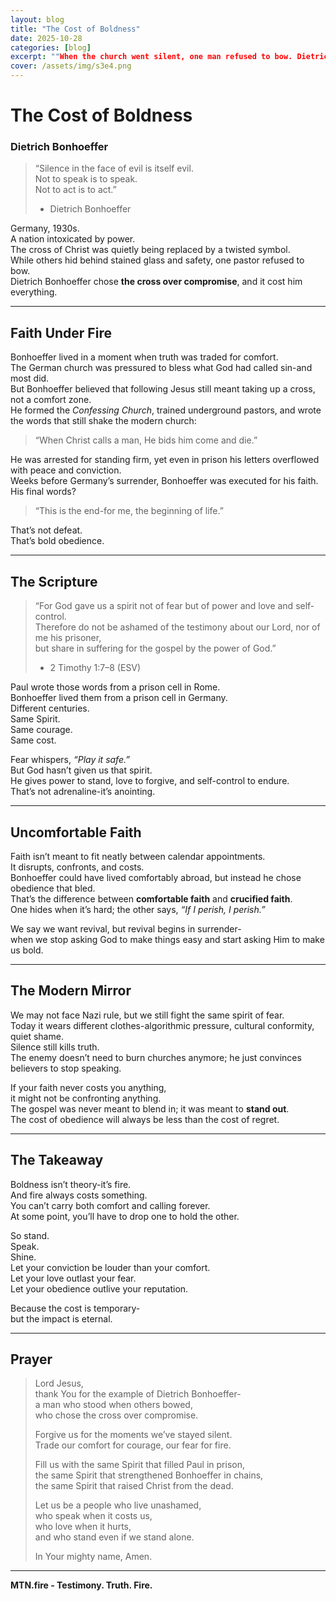 ```yaml
---
layout: blog
title: "The Cost of Boldness"
date: 2025-10-28
categories: [blog]
excerpt: ""When the church went silent, one man refused to bow. Dietrich Bonhoeffer chose the cross over compromise - and his courage still echoes today."
cover: /assets/img/s3e4.png
---
```


# The Cost of Boldness  
### Dietrich Bonhoeffer  

> “Silence in the face of evil is itself evil.  
> Not to speak is to speak.  
> Not to act is to act.”  
> - Dietrich Bonhoeffer  

Germany, 1930s.  
A nation intoxicated by power.  
The cross of Christ was quietly being replaced by a twisted symbol.  
While others hid behind stained glass and safety, one pastor refused to bow.  
Dietrich Bonhoeffer chose **the cross over compromise**, and it cost him everything.

---

## Faith Under Fire  

Bonhoeffer lived in a moment when truth was traded for comfort.  
The German church was pressured to bless what God had called sin-and most did.  
But Bonhoeffer believed that following Jesus still meant taking up a cross, not a comfort zone.  
He formed the *Confessing Church*, trained underground pastors, and wrote the words that still shake the modern church:  

> “When Christ calls a man, He bids him come and die.”  

He was arrested for standing firm, yet even in prison his letters overflowed with peace and conviction.  
Weeks before Germany’s surrender, Bonhoeffer was executed for his faith.  
His final words?  
> “This is the end-for me, the beginning of life.”  

That’s not defeat.  
That’s bold obedience.

---

## The Scripture  

> “For God gave us a spirit not of fear but of power and love and self-control.  
> Therefore do not be ashamed of the testimony about our Lord, nor of me his prisoner,  
> but share in suffering for the gospel by the power of God.”  
> - 2 Timothy 1:7–8 (ESV)

Paul wrote those words from a prison cell in Rome.  
Bonhoeffer lived them from a prison cell in Germany.  
Different centuries.  
Same Spirit.  
Same courage.  
Same cost.

Fear whispers, *“Play it safe.”*  
But God hasn’t given us that spirit.  
He gives power to stand, love to forgive, and self-control to endure.  
That’s not adrenaline-it’s anointing.

---

## Uncomfortable Faith  

Faith isn’t meant to fit neatly between calendar appointments.  
It disrupts, confronts, and costs.  
Bonhoeffer could have lived comfortably abroad, but instead he chose obedience that bled.  
That’s the difference between **comfortable faith** and **crucified faith**.  
One hides when it’s hard; the other says, *“If I perish, I perish.”*  

We say we want revival, but revival begins in surrender-  
when we stop asking God to make things easy and start asking Him to make us bold.

---

## The Modern Mirror  

We may not face Nazi rule, but we still fight the same spirit of fear.  
Today it wears different clothes-algorithmic pressure, cultural conformity, quiet shame.  
Silence still kills truth.  
The enemy doesn’t need to burn churches anymore; he just convinces believers to stop speaking.  

If your faith never costs you anything,  
it might not be confronting anything.  
The gospel was never meant to blend in; it was meant to **stand out**.  
The cost of obedience will always be less than the cost of regret.

---

## The Takeaway  

Boldness isn’t theory-it’s fire.  
And fire always costs something.  
You can’t carry both comfort and calling forever.  
At some point, you’ll have to drop one to hold the other.  

So stand.  
Speak.  
Shine.  
Let your conviction be louder than your comfort.  
Let your love outlast your fear.  
Let your obedience outlive your reputation.  

Because the cost is temporary-  
but the impact is eternal.

---

## Prayer  

> Lord Jesus,  
> thank You for the example of Dietrich Bonhoeffer-  
> a man who stood when others bowed,  
> who chose the cross over compromise.  
>  
> Forgive us for the moments we’ve stayed silent.  
> Trade our comfort for courage, our fear for fire.  
>  
> Fill us with the same Spirit that filled Paul in prison,  
> the same Spirit that strengthened Bonhoeffer in chains,  
> the same Spirit that raised Christ from the dead.  
>  
> Let us be a people who live unashamed,  
> who speak when it costs us,  
> who love when it hurts,  
> and who stand even if we stand alone.  
>  
> In Your mighty name, Amen.  

---



**MTN.fire - Testimony. Truth. Fire.**
